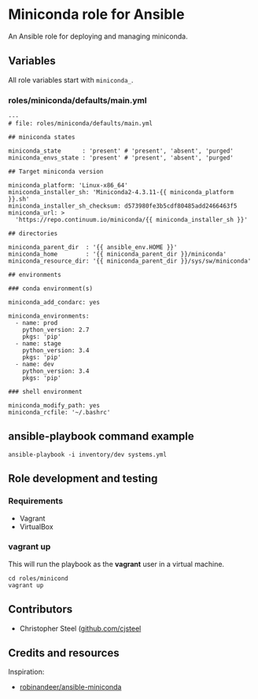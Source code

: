 # Miniconda role for Ansible

An Ansible role for deploying and managing miniconda.

## Variables

All role variables start with `miniconda_`.

### roles/miniconda/defaults/main.yml

```shell
---
# file: roles/miniconda/defaults/main.yml

## miniconda states

miniconda_state      : 'present' # 'present', 'absent', 'purged'
miniconda_envs_state : 'present' # 'present', 'absent', 'purged'

## Target miniconda version

miniconda_platform: 'Linux-x86_64'
miniconda_installer_sh: 'Miniconda2-4.3.11-{{ miniconda_platform }}.sh'
miniconda_installer_sh_checksum: d573980fe3b5cdf80485add2466463f5
miniconda_url: >
  'https://repo.continuum.io/miniconda/{{ miniconda_installer_sh }}'

## directories

miniconda_parent_dir  : '{{ ansible_env.HOME }}'
miniconda_home        : '{{ miniconda_parent_dir }}/miniconda'
miniconda_resource_dir: '{{ miniconda_parent_dir }}/sys/sw/miniconda'

## environments

### conda environment(s)

miniconda_add_condarc: yes

miniconda_environments:
  - name: prod
    python_version: 2.7
    pkgs: 'pip'
  - name: stage
    python_version: 3.4
    pkgs: 'pip'
  - name: dev
    python_version: 3.4
    pkgs: 'pip'

### shell environment

miniconda_modify_path: yes
miniconda_rcfile: '~/.bashrc'
```

## ansible-playbook command example

```shell
ansible-playbook -i inventory/dev systems.yml
```

## Role development and testing

### Requirements

* Vagrant
* VirtualBox

### vagrant up

This will run the playbook as the **vagrant** user in a virtual machine.

```shell
cd roles/minicond
vagrant up
```

## Contributors
- Christopher Steel ([github.com/cjsteel]( https://github.com/cjsteel )

## Credits and resources
Inspiration:

- [robinandeer/ansible-miniconda](https://github.com/robinandeer/ansible-miniconda.git)

